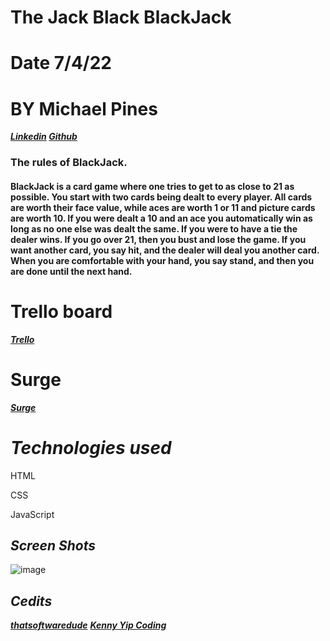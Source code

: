 # The Jack Black BlackJack

# Date 7/4/22

# BY Michael Pines

**_[Linkedin](https://www.linkedin.com/in/michael-pines-99a541239/) [Github](https://github.com/smyp1)_**

### The rules of BlackJack.

#### BlackJack is a card game where one tries to get to as close to 21 as possible. You start with two cards being dealt to every player. All cards are worth their face value, while aces are worth 1 or 11 and picture cards are worth 10. If you were dealt a 10 and an ace you automatically win as long as no one else was dealt the same. If you were to have a tie the dealer wins. If you go over 21, then you bust and lose the game. If you want another card, you say hit, and the dealer will deal you another card. When you are comfortable with your hand, you say stand, and then you are done until the next hand.

# Trello board

**_[Trello](https://trello.com/b/WOVtuMI8/blackjack)_**

# Surge

**_[Surge](https://ruthless-band.surge.sh)_**

# **_Technologies used_**

HTML

CSS

JavaScript

## **_Screen Shots_**

![image](https://i.imgur.com/liopg2P.jpeg)

## **_Cedits_**

**_[thatsoftwaredude](https://www.thatsoftwaredude.com)_**
**_[Kenny Yip Coding](https://www.youtube.com/c/KennyYipCoding)_**
